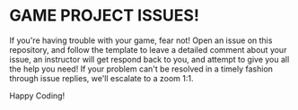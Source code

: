 # GAME PROJECT ISSUES!

If you're having trouble with your game, fear not! Open an issue on this repository, and follow the template to leave a detailed comment about your issue, an instructor will get respond back to you, and attempt to give you all the help you need! If your problem can't be resolved in a timely fashion through issue replies, we'll escalate to a zoom 1:1.

Happy Coding!